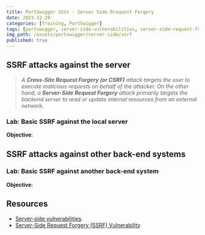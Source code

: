 ```yaml
---
title: PortSwigger SSVs - Server Side Rrequest Forgery
date: 2023-12-20
categories: [Training, PortSwigger]
tags: [portswigger, server-side-vulnerabilities, server-side-request-forgery, ssrf]
img_path: /assets/portswigger/server-side/ssrf
published: true
---
```


## SSRF attacks against the server

> _A **Cross-Site Request Forgery (or CSRF)** attack targets the user to execute malicious requests on behalf of the attacker. On the other hand, a **Server-Side Request Forgery** attack primarily targets the backend server to read or update internal resources from an external network._

### Lab: Basic SSRF against the local server

**Objective**: 

## SSRF attacks against other back-end systems


### Lab: Basic SSRF against another back-end system

**Objective**: 

## Resources

- [Server-side vulnerabilities](https://portswigger.net/web-security/learning-paths/server-side-vulnerabilities-apprentice).
- [Server-Side Request Forgery (SSRF) Vulnerability](https://crashtest-security.com/server-side-request-forgery-ssrf/#:~:text=What%20is%20the%20difference%20between,resources%20from%20an%20external%20network.)